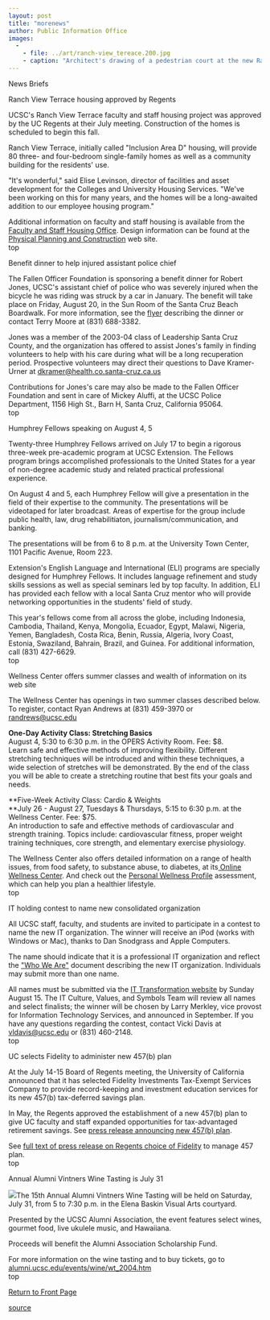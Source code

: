 ```yaml
---
layout: post
title: "morenews"
author: Public Information Office
images:
  -
    - file: ../art/ranch-view_tereace.200.jpg
    - caption: "Architect's drawing of a pedestrian court at the new Ranch View Terrace Barney Davidge Associates"
---
```


News Briefs

Ranch View Terrace housing approved by Regents

UCSC's Ranch View Terrace faculty and staff housing project was approved by the UC Regents at their July meeting. Construction of the homes is scheduled to begin this fall.

Ranch View Terrace, initially called "Inclusion Area D" housing, will provide 80 three- and four-bedroom single-family homes as well as a community building for the residents' use.

"It's wonderful," said Elise Levinson, director of facilities and asset development for the Colleges and University Housing Services. "We've been working on this for many years, and the homes will be a long-awaited addition to our employee housing program."

Additional information on faculty and staff housing is available from the [Faculty and Staff Housing Office][1]. Design information can be found at the [Physical Planning and Construction][2] web site.   
top

Benefit dinner to help injured assistant police chief

The Fallen Officer Foundation is sponsoring a benefit dinner for Robert Jones, UCSC's assistant chief of police who was severely injured when the bicycle he was riding was struck by a car in January. The benefit will take place on Friday, August 20, in the Sun Room of the Santa Cruz Beach Boardwalk. For more information, see the [flyer][3] describing the dinner or contact Terry Moore at (831) 688-3382.

Jones was a member of the 2003-04 class of Leadership Santa Cruz County, and the organization has offered to assist Jones's family in finding volunteers to help with his care during what will be a long recuperation period. Prospective volunteers may direct their questions to Dave Kramer-Urner at [dkramer@health.co.santa-cruz.ca.us][4]

Contributions for Jones's care may also be made to the Fallen Officer Foundation and sent in care of Mickey Aluffi, at the UCSC Police Department, 1156 High St., Barn H, Santa Cruz, California 95064.  
top

Humphrey Fellows speaking on August 4, 5

Twenty-three Humphrey Fellows arrived on July 17 to begin a rigorous three-week pre-academic program at UCSC Extension. The Fellows program brings accomplished professionals to the United States for a year of non-degree academic study and related practical professional experience.  
  
On August 4 and 5, each Humphrey Fellow will give a presentation in the field of their expertise to the community. The presentations will be videotaped for later broadcast. Areas of expertise for the group include public health, law, drug rehabilitiaton, journalism/communication, and banking.   
  
The presentations will be from 6 to 8 p.m. at the University Town Center, 1101 Pacific Avenue, Room 223.  
  
Extension's English Language and International (ELI) programs are specially designed for Humphrey Fellows. It includes language refinement and study skills sessions as well as special seminars led by top faculty. In addition, ELI has provided each fellow with a local Santa Cruz mentor who will provide networking opportunities in the students' field of study.   
  
This year's fellows come from all across the globe, including Indonesia, Cambodia, Thailand, Kenya, Mongolia, Ecuador, Egypt, Malawi, Nigeria, Yemen, Bangladesh, Costa Rica, Benin, Russia, Algeria, Ivory Coast, Estonia, Swaziland, Bahrain, Brazil, and Guinea. For additional information, call (831) 427-6629.   
top

Wellness Center offers summer classes and wealth of information on its web site

The Wellness Center has openings in two summer classes described below. To register, contact Ryan Andrews at (831) 459-3970 or [randrews@ucsc.edu][5]

**One-Day Activity Class: Stretching Basics**  
August 4, 5:30 to 6:30 p.m. in the OPERS Activity Room. Fee: $8.   
Learn safe and effective methods of improving flexibility. Different stretching techniques will be introduced and within these techniques, a wide selection of stretches will be demonstrated. By the end of the class you will be able to create a stretching routine that best fits your goals and needs.

**Five-Week Activity Class: Cardio & Weights  
**July 26 - August 27, Tuesdays & Thursdays, 5:15 to 6:30 p.m. at the Wellness Center. Fee: $75.  
An introduction to safe and effective methods of cardiovascular and strength training. Topics include: cardiovascular fitness, proper weight training techniques, core strength, and elementary exercise physiology.

The Wellness Center also offers detailed information on a range of health issues, from food safety, to substance abuse, to diabetes, at its[ Online Wellness Center][6]. And check out the [Personal Wellness Profile][7] assessment, which can help you plan a healthier lifestyle.   
top

IT holding contest to name new consolidated organization

All UCSC staff, faculty, and students are invited to participate in a contest to name the new IT organization. The winner will receive an iPod (works with Windows or Mac), thanks to Dan Snodgrass and Apple Computers.

The name should indicate that it is a professional IT organization and reflect the ["Who We Are"][8] document describing the new IT organization. Individuals may submit more than one name.

All names must be submitted via the [IT Transformation website][9] by Sunday August 15. The IT Culture, Values, and Symbols Team will review all names and select finalists; the winner will be chosen by Larry Merkley, vice provost for Information Technology Services, and announced in September. If you have any questions regarding the contest, contact Vicki Davis at [vldavis@ucsc.edu][10] or (831) 460-2148.  
top

UC selects Fidelity to administer new 457(b) plan

At the July 14-15 Board of Regents meeting, the University of California announced that it has selected Fidelity Investments Tax-Exempt Services Company to provide record-keeping and investment education services for its new 457(b) tax-deferred savings plan.

In May, the Regents approved the establishment of a new 457(b) plan to give UC faculty and staff expanded opportunities for tax-advantaged retirement savings. See [press release announcing new 457(b) plan][11].

See [full text of press release on Regents choice of Fidelity][12] to manage 457 plan.   
top

Annual Alumni Vintners Wine Tasting is July 31

![][13]The 15th Annual Alumni Vintners Wine Tasting will be held on Saturday, July 31, from 5 to 7:30 p.m. in the Elena Baskin Visual Arts courtyard.

Presented by the UCSC Alumni Association, the event features select wines, gourmet food, live ukulele music, and Hawaiiana.

Proceeds will benefit the Alumni Association Scholarship Fund.

For more information on the wine tasting and to buy tickets, go to [alumni.ucsc.edu/events/wine/wt_2004.htm][14]  
top

[Return to Front Page][15]

[1]: http://housing.ucsc.edu/housing/faculty.html
[2]: http://ppc.ucsc.edu/cp/projects/5707/
[3]: ../art/jones_robt_flyer.jpg
[4]: mailto:dkramer@health.co.santa-cruz.ca.us
[5]: mailto:randrews@ucsc.edu
[6]: http://owcucsc.wellsource.com/dh/default.asp
[7]: https://wellsuite.com/ucsc/pwp/approot/PWPTermsOfUse.asp?sid=2004072214572977770
[8]: http://its.ucsc.edu/transformation/news_and_events/presentations/who_we_are.pdf
[9]: http://its.ucsc.edu/transformation/naming_contest.php
[10]: mailto:vldavis@ucsc.edu
[11]: http://atyourservice.ucop.edu/news/general/retirement_savings.html
[12]: http://atyourservice.ucop.edu/news/retirement/fidelity_457b_plan.html
[13]: ../art/wine.04-07-12.jpg
[14]: http://alumni.ucsc.edu/events/wine/wt_2004.htm
[15]: http://currents.ucsc.edu/

[source](http://www1.ucsc.edu/currents/04-05/07-26/morenews.html "Permalink to morenews")
